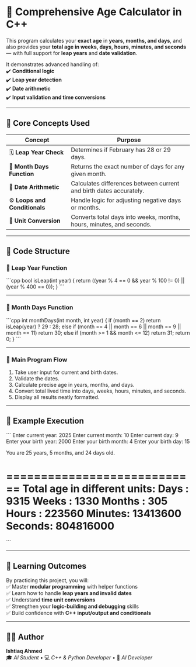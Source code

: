 # 🎂 **Comprehensive Age Calculator in C++**

This program calculates your **exact age** in **years, months, and days**, and also provides your **total age in weeks, days, hours, minutes, and seconds** — with full support for **leap years** and **date validation**.

It demonstrates advanced handling of:  
✔️ **Conditional logic**  
✔️ **Leap year detection**  
✔️ **Date arithmetic**  
✔️ **Input validation and time conversions**

---

## 🧠 **Core Concepts Used**

| **Concept** | **Purpose** |
|--------------|-------------|
| 🗓️ **Leap Year Check** | Determines if February has 28 or 29 days. |
| 📆 **Month Days Function** | Returns the exact number of days for any given month. |
| 🔢 **Date Arithmetic** | Calculates differences between current and birth dates accurately. |
| ⚙️ **Loops and Conditionals** | Handle logic for adjusting negative days or months. |
| 🧮 **Unit Conversion** | Converts total days into weeks, months, hours, minutes, and seconds. |

---

## 🧩 **Code Structure**

### 🔹 **Leap Year Function**

\`\`\`cpp
bool isLeap(int year) {
    return ((year % 4 == 0 && year % 100 != 0) || (year % 400 == 0));
}
\`\`\`

---

### 🔹 **Month Days Function**

\`\`\`cpp
int monthDays(int month, int year) {
    if (month == 2) return isLeap(year) ? 29 : 28;
    else if (month == 4 || month == 6 || month == 9 || month == 11) return 30;
    else if (month >= 1 && month <= 12) return 31;
    return 0;
}
\`\`\`

---

### 🔹 **Main Program Flow**

1. Take user input for current and birth dates.  
2. Validate the dates.  
3. Calculate precise age in years, months, and days.  
4. Convert total lived time into days, weeks, hours, minutes, and seconds.  
5. Display all results neatly formatted.

---

## 🧪 **Example Execution**

\`\`\`
Enter current year: 2025
Enter current month: 10
Enter current day: 9
Enter your birth year: 2000
Enter your birth month: 4
Enter your birth day: 15

You are 25 years, 5 months, and 24 days old.

============================
Total age in different units:
Days   : 9315
Weeks  : 1330
Months : 305
Hours  : 223560
Minutes: 13413600
Seconds: 804816000
============================
\`\`\`


---

## 📘 **Learning Outcomes**

By practicing this project, you will:  
✅ Master **modular programming** with helper functions  
✅ Learn how to handle **leap years and invalid dates**  
✅ Understand **time unit conversions**  
✅ Strengthen your **logic-building and debugging** skills  
✅ Build confidence with **C++ input/output and conditionals**

---

## 👨‍💻 **Author**

**Ishtiaq Ahmed**  
🎓 *AI Student* • 💻 *C++ & Python Developer* • 🧠 *AI Developer*
